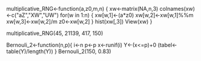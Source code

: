 multiplicative_RNG<-function(a,z0,m,n) {
  xw<-matrix(NA,n,3)
  colnames(xw)<-c("aZ","XW","UW")
  for(w in 1:n)
  {
    xw[w,1]<-(a*z0)
    xw[w,2]<-xw[w,1]%%m
    xw[w,3]<-xw[w,2]/m
    z0<-xw[w,2]
  }
  hist(xw[,3])
  View(xw)
}

multiplicative_RNG(45, 21139, 417, 150)
  
Bernouli_2<-function(n,p){
  i<-n
  p<-p
  x<-runif(i)
  Y<-(x<=p)+0
  (tabel<-table(Y)/length(Y))
}
Bernouli_2(150, 0.83)
